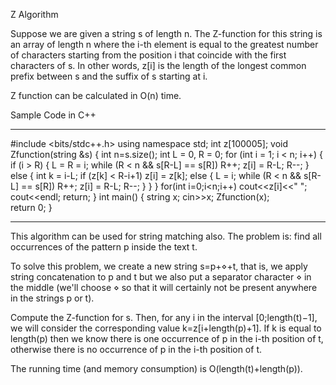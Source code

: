 Z Algorithm

Suppose we are given a string s of length n. The Z-function for this string is an array of length n where the i-th element is equal to the greatest number of characters starting from the position i that coincide with the first characters of s.
In other words, z[i] is the length of the longest common prefix between s and the suffix of s starting at i.

Z function can be calculated in O(n) time.

Sample Code in C++ 
*****************************************************************
#include <bits/stdc++.h>
using namespace std;
int z[100005];
void Zfunction(string &s)
{
    int n=s.size();
    int L = 0, R = 0;
    for (int i = 1; i < n; i++)
    {
        if (i > R) 
        {
            L = R = i;
            while (R < n && s[R-L] == s[R]) R++;
                z[i] = R-L; R--;
        }
        else
        {
            int k = i-L;
            if (z[k] < R-i+1) z[i] = z[k];
            else 
            {
                L = i;
                while (R < n && s[R-L] == s[R]) R++;
                z[i] = R-L; R--;
            }
        }
    }
    for(int i=0;i<n;i++)
    cout<<z[i]<<" ";
    cout<<endl;
    return;
}
int main()
{
    string x;
    cin>>x;
    Zfunction(x);   
    return 0;
}
***************************************************************

This algorithm can be used for string matching also.
The problem is: find all occurrences of the pattern p inside the text t.

To solve this problem, we create a new string s=p+⋄+t, that is, we apply string concatenation to p and t but we also put a separator character ⋄ in the middle (we'll choose ⋄ so that it will certainly not be present anywhere in the strings p or t).

Compute the Z-function for s. Then, for any i in the interval [0;length(t)−1], we will consider the corresponding value k=z[i+length(p)+1]. If k is equal to length(p) then we know there is one occurrence of p in the i-th position of t, otherwise there is no occurrence of p in the i-th position of t.

The running time (and memory consumption) is O(length(t)+length(p)).

